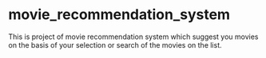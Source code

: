 # movie_recommendation_system
This is project of movie recommendation system which suggest you movies on the basis of your selection or search of the movies on the list.
